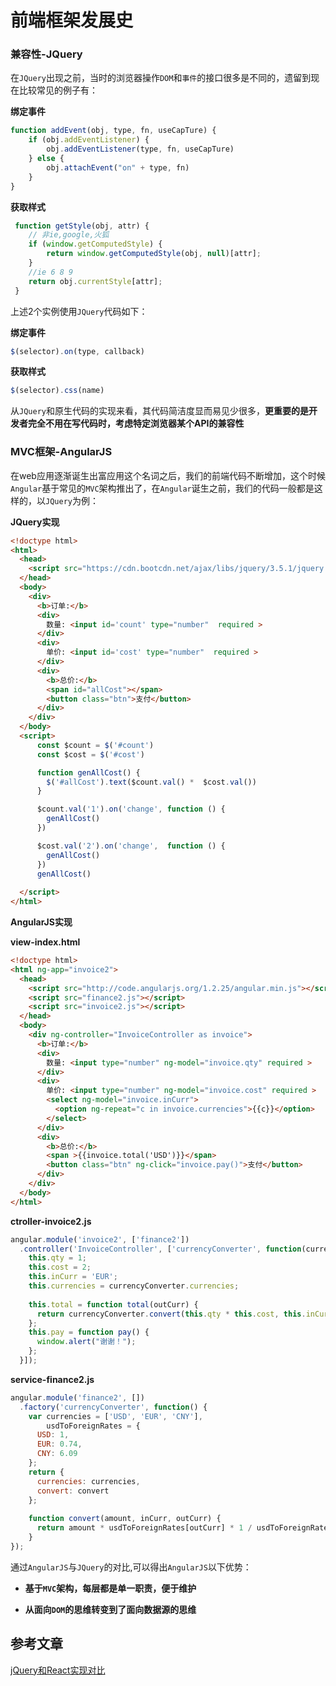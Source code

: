 # 前端框架发展史

### 兼容性-JQuery

在`JQuery`出现之前，当时的浏览器操作`DOM`和`事件`的接口很多是不同的，遗留到现在比较常见的例子有：

**绑定事件**

```js
function addEvent(obj, type, fn, useCapTure) {
    if (obj.addEventListener) {
        obj.addEventListener(type, fn, useCapTure)
    } else {
        obj.attachEvent("on" + type, fn)
    }
}
```

**获取样式**

```js
 function getStyle(obj, attr) {
    // 非ie,google,火狐
    if (window.getComputedStyle) {
        return window.getComputedStyle(obj, null)[attr];
    }
    //ie 6 8 9
    return obj.currentStyle[attr];
 }
```

上述2个实例使用`JQuery`代码如下：

**绑定事件**

```js
$(selector).on(type, callback)
```

**获取样式**

```js
$(selector).css(name)
```

从`JQuery`和原生代码的实现来看，其代码简洁度显而易见少很多，**更重要的是开发者完全不用在写代码时，考虑特定浏览器某个API的兼容性**

### MVC框架-AngularJS

在web应用逐渐诞生出富应用这个名词之后，我们的前端代码不断增加，这个时候`Angular`基于常见的`MVC`架构推出了，在`Angular`诞生之前，我们的代码一般都是这样的，以`JQuery`为例：

**JQuery实现**

``` html
<!doctype html>
<html>
  <head>
    <script src="https://cdn.bootcdn.net/ajax/libs/jquery/3.5.1/jquery.js"></script>
  </head>
  <body>
    <div>
      <b>订单:</b>
      <div>
        数量: <input id='count' type="number"  required >
      </div>
      <div>
        单价: <input id='cost' type="number"  required >
      </div>
      <div>
        <b>总价:</b>
        <span id="allCost"></span>
        <button class="btn">支付</button>
      </div>
    </div>
  </body>
  <script>
      const $count = $('#count')
      const $cost = $('#cost')

      function genAllCost() {
        $('#allCost').text($count.val() *  $cost.val())
      }

      $count.val('1').on('change', function () {
        genAllCost()
      })

      $cost.val('2').on('change',  function () { 
        genAllCost()
      })
      genAllCost()
   
  </script>
</html>
```

**AngularJS实现**

**view-index.html**

```html
<!doctype html>
<html ng-app="invoice2">
  <head>
    <script src="http://code.angularjs.org/1.2.25/angular.min.js"></script>
    <script src="finance2.js"></script>
    <script src="invoice2.js"></script>
  </head>
  <body>
    <div ng-controller="InvoiceController as invoice">
      <b>订单:</b>
      <div>
        数量: <input type="number" ng-model="invoice.qty" required >
      </div>
      <div>
        单价: <input type="number" ng-model="invoice.cost" required >
        <select ng-model="invoice.inCurr">
          <option ng-repeat="c in invoice.currencies">{{c}}</option>
        </select>
      </div>
      <div>
        <b>总价:</b>
        <span >{{invoice.total('USD')}}</span>
        <button class="btn" ng-click="invoice.pay()">支付</button>
      </div>
    </div>
  </body>
</html>
```

**ctroller-invoice2.js**

```js
angular.module('invoice2', ['finance2'])
  .controller('InvoiceController', ['currencyConverter', function(currencyConverter) {
    this.qty = 1;
    this.cost = 2;
    this.inCurr = 'EUR';
    this.currencies = currencyConverter.currencies;
 
    this.total = function total(outCurr) {
      return currencyConverter.convert(this.qty * this.cost, this.inCurr, outCurr);
    };
    this.pay = function pay() {
      window.alert("谢谢！");
    };
  }]);
```

**service-finance2.js**

```js
angular.module('finance2', [])
  .factory('currencyConverter', function() {
    var currencies = ['USD', 'EUR', 'CNY'],
        usdToForeignRates = {
      USD: 1,
      EUR: 0.74,
      CNY: 6.09
    };
    return {
      currencies: currencies,
      convert: convert
    };
 
    function convert(amount, inCurr, outCurr) {
      return amount * usdToForeignRates[outCurr] * 1 / usdToForeignRates[inCurr];
    }
});
```


通过`AngularJS`与`JQuery`的对比,可以得出`AngularJS`以下优势：

* **基于`MVC`架构，每层都是单一职责，便于维护**

* **从面向`DOM`的思维转变到了面向数据源的思维**












## 参考文章

[jQuery和React实现对比](https://segmentfault.com/a/1190000003501752#comment-area)
